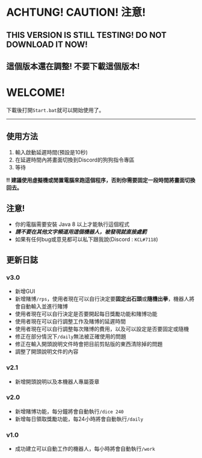 # ACHTUNG! CAUTION! 注意!
## THIS VERSION IS STILL TESTING! DO NOT DOWNLOAD IT NOW!
## 這個版本還在調整! 不要下載這個版本!

# WELCOME!
下載後打開`Start.bat`就可以開始使用了。

-----

## 使用方法
1. 輸入啟動延遲時間(預設是10秒)
2. 在延遲時間內將畫面切換到Discord的狗狗指令專區
3. 等待

**!! 建議使用虛擬機或閒置電腦來跑這個程序，否則你需要固定一段時間將畫面切換回去。**

## 注意!
* 你的電腦需要安裝 Java 8 以上才能執行這個程式
* ***請不要在其他文字頻道用這個機器人，被發現就直接處罰***
* 如果有任何bug或意見都可以私下跟我說(Discord : `KCL#7118`)

## 更新日誌

### v3.0
* 新增GUI
* 新增賭博`/rps`，使用者現在可以自行決定要**固定出石頭**或**隨機出拳**，機器人將會自動輸入並進行賭博
* 使用者現在可以自行決定是否要開起每日獎勵功能和賭博功能
* 使用者現在可以自行調整工作及賭博的延遲時間
* 使用者現在可以自行調整每次賭博的費用，以及可以設定是否要固定或隨機
* 修正在部分情況下`/daily`無法被正確使用的問題
* 修正在輸入開頭說明文件時會把目前剪貼版的東西清除掉的問題
* 調整了開頭說明文件的內容

### v2.1
* 新增開頭說明以及本機器人專屬簽章

### v2.0
* 新增賭博功能，每分鐘將會自動執行`/dice 240`
* 新增每日領取獎勵功能，每24小時將會自動執行`/daily`

### v1.0
* 成功建立可以自動工作的機器人，每小時將會自動執行`/work`